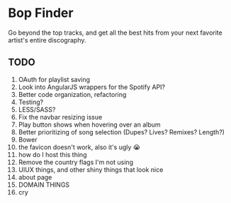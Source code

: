 # Bop Finder

Go beyond the top tracks, and get all the best hits from your next favorite artist's entire discography.

## TODO

1. OAuth for playlist saving
2. Look into AngularJS wrappers for the Spotify API?
3. Better code organization, refactoring
4. Testing?
5. LESS/SASS?
6. Fix the navbar resizing issue
7. Play button shows when hovering over an album
8. Better prioritizing of song selection (Dupes? Lives? Remixes? Length?)
9. Bower
10. the favicon doesn't work, also it's ugly 😭
11. how do I host this thing
12. Remove the country flags I'm not using
13. UIUX things, and other shiny things that look nice
14. about page
15. DOMAIN THINGS
16. cry